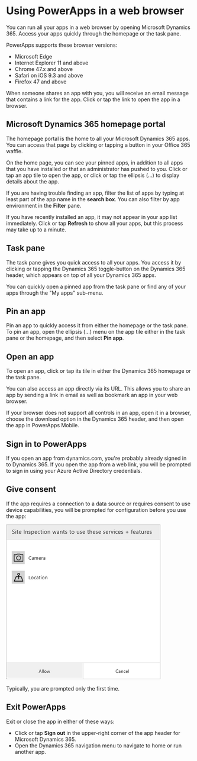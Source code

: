 <properties
    pageTitle="Use apps in a web browser | Microsoft PowerApps"
    description="Walkthrough of how to use apps in the web browser"
    services=""
    suite="powerapps"
    documentationCenter="na"
    authors="fikaradz"
    manager="anneta"
    editor=""
    tags=""
 />
<tags
    ms.service="powerapps"
    ms.devlang="na"
    ms.topic="article"
    ms.tgt_pltfrm="na"
    ms.workload="na"
    ms.date="10/12/2016"
    ms.author="fikaradz"/>

# Using PowerApps in a web browser #
You can run all your apps in a web browser by opening Microsoft Dynamics 365. Access your apps quickly through the homepage or the task pane.

PowerApps supports these browser versions:
* Microsoft Edge
* Internet Explorer 11 and above
* Chrome 47.x and above
* Safari on iOS 9.3 and above
* Firefox 47 and above

When someone shares an app with you, you will receive an email message that contains a link for the app. Click or tap the link to open the app in a browser.

## Microsoft Dynamics 365 homepage portal ##
The homepage portal is the home to all your Microsoft Dynamics 365 apps. You can access that page by clicking or tapping a button in your Office 365 waffle.  

On the home page, you can see your pinned apps, in addition to all apps that you have installed or that an administrator has pushed to you. Click or tap an app tile to open the app, or click or tap the ellipsis (...) to display details about the app.

If you are having trouble finding an app, filter the list of apps by typing at least part of the app name in the **search box**. You can also filter by app environment in the **Filter** pane.

If you have recently installed an app, it may not appear in your app list immediately. Click or tap **Refresh** to show all your apps, but this process may take up to a minute.

## Task pane ##
The task pane gives you quick access to all your apps. You access it by clicking or tapping the Dynamics 365 toggle-button on the Dynamics 365 header, which appears on top of all your Dynamics 365 apps.

You can quickly open a pinned app from the task pane or find any of your apps through the "My apps" sub-menu.

## Pin an app ##
Pin an app to quickly access it from either the homepage or the task pane. To pin an app, open the ellipsis (...) menu on the app tile either in the task pane or the homepage, and then select **Pin app**.

## Open an app ##
To open an app, click or tap its tile in either the Dynamics 365 homepage or the task pane.

You can also access an app directly via its URL. This allows you to share an app by sending a link in email as well as bookmark an app in your web browser.

If your browser does not support all controls in an app, open it in a browser, choose the download option in the Dynamics 365 header, and then open the app in PowerApps Mobile.  

## Sign in to PowerApps ##
If you open an app from dynamics.com, you're probably already signed in to Dynamics 365. If you open the app from a web link, you will be prompted to sign in using your Azure Active Directory credentials.

## Give consent ##
If the app requires a connection to a data source or requires consent to use device capabilities, you will be prompted for configuration before you use the app:  

![Connection](./media/run-app-browser/app-connection.png)

Typically, you are prompted only the first time.

## Exit PowerApps ##
Exit or close the app in either of these ways:
- Click or tap **Sign out** in the upper-right corner of the app header for Microsoft Dynamics 365.
- Open the Dynamics 365 navigation menu to navigate to home or run another app.
